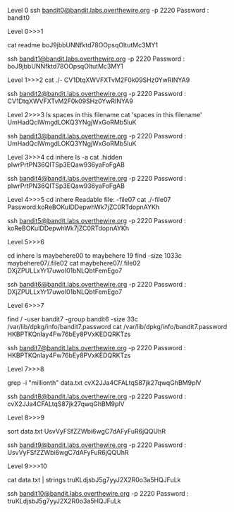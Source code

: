 Level 0
ssh bandit0@bandit.labs.overthewire.org -p 2220
Password : bandit0


Level 0>>>1

cat readme
boJ9jbbUNNfktd78OOpsqOltutMc3MY1

ssh bandit1@bandit.labs.overthewire.org -p 2220
Password : boJ9jbbUNNfktd78OOpsqOltutMc3MY1

Level 1>>>2
cat ./-
CV1DtqXWVFXTvM2F0k09SHz0YwRINYA9

ssh bandit2@bandit.labs.overthewire.org -p 2220
Password : CV1DtqXWVFXTvM2F0k09SHz0YwRINYA9

Level 2>>>3
ls
spaces in this filename
cat 'spaces in this filename'
UmHadQclWmgdLOKQ3YNgjWxGoRMb5luK

ssh bandit3@bandit.labs.overthewire.org -p 2220
Password : UmHadQclWmgdLOKQ3YNgjWxGoRMb5luK

Level 3>>>4
cd inhere
ls -a
cat .hidden
pIwrPrtPN36QITSp3EQaw936yaFoFgAB

ssh bandit4@bandit.labs.overthewire.org -p 2220
Password : pIwrPrtPN36QITSp3EQaw936yaFoFgAB

Level 4>>>5
cd inhere
Readable file: -file07
cat ./-file07
Password:koReBOKuIDDepwhWk7jZC0RTdopnAYKh


ssh bandit5@bandit.labs.overthewire.org -p 2220
Password : koReBOKuIDDepwhWk7jZC0RTdopnAYKh

Level 5>>>6

cd inhere
ls
maybehere00 to maybehere 19
find -size 1033c
maybehere07/.file02
cat maybehere07/.file02
DXjZPULLxYr17uwoI01bNLQbtFemEgo7

ssh bandit6@bandit.labs.overthewire.org -p 2220
Password : DXjZPULLxYr17uwoI01bNLQbtFemEgo7


Level 6>>>7

find / -user bandit7 -group bandit6 -size 33c
/var/lib/dpkg/info/bandit7.password
cat /var/lib/dpkg/info/bandit7.password
HKBPTKQnIay4Fw76bEy8PVxKEDQRKTzs

ssh bandit7@bandit.labs.overthewire.org -p 2220
Password : HKBPTKQnIay4Fw76bEy8PVxKEDQRKTzs

Level 7>>>8

grep -i "millionth" data.txt
cvX2JJa4CFALtqS87jk27qwqGhBM9plV

ssh bandit8@bandit.labs.overthewire.org -p 2220
Password : cvX2JJa4CFALtqS87jk27qwqGhBM9plV

Level 8>>>9

sort data.txt
UsvVyFSfZZWbi6wgC7dAFyFuR6jQQUhR

ssh bandit9@bandit.labs.overthewire.org -p 2220
Password : UsvVyFSfZZWbi6wgC7dAFyFuR6jQQUhR

Level 9>>>10

cat data.txt | strings
truKLdjsbJ5g7yyJ2X2R0o3a5HQJFuLk

ssh bandit10@bandit.labs.overthewire.org -p 2220
Password : truKLdjsbJ5g7yyJ2X2R0o3a5HQJFuLk
